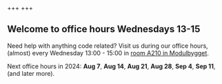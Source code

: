 +++
+++

## Welcome to office hours Wednesdays 13-15

Need help with anything code related? Visit us during our office hours,
(almost) every Wednesday 13:00 - 15:00 in [room A210 in
Modulbygget](https://link.mazemap.com/3Ouh4mlf).

Next office hours in 2024: **Aug 7**, **Aug 14**, **Aug 21**, **Aug 28**, **Sep 4**, **Sep 11**, (and later more).
